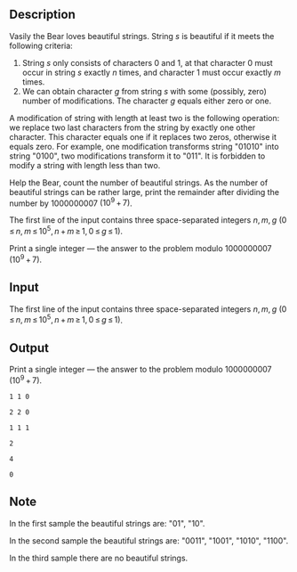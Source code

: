 ## Description

<div><p>Vasily the Bear loves <span class="tex-font-style-it">beautiful</span> strings. String <span class="tex-span"><i>s</i></span> is <span class="tex-font-style-it">beautiful</span> if it meets the following criteria: </p><ol> <li> String <span class="tex-span"><i>s</i></span> only consists of characters <span class="tex-span">0</span> and <span class="tex-span">1</span>, at that character <span class="tex-span">0</span> must occur in string <span class="tex-span"><i>s</i></span> exactly <span class="tex-span"><i>n</i></span> times, and character <span class="tex-span">1</span> must occur exactly <span class="tex-span"><i>m</i></span> times. </li><li> We can obtain character <span class="tex-span"><i>g</i></span> from string <span class="tex-span"><i>s</i></span> with some (possibly, zero) number of modifications. The character <span class="tex-span"><i>g</i></span> equals either zero or one. </li></ol><p>A <span class="tex-font-style-it">modification</span> of string with length at least two is the following operation: we replace two last characters from the string by exactly one other character. This character equals one if it replaces two zeros, otherwise it equals zero. For example, one modification transforms string "01010" into string "0100", two modifications transform it to "011". It is forbidden to modify a string with length less than two.</p><p>Help the Bear, count the number of <span class="tex-font-style-it">beautiful</span> strings. As the number of beautiful strings can be rather large, print the remainder after dividing the number by <span class="tex-span">1000000007</span> <span class="tex-span">(10<sup class="upper-index">9</sup> + 7)</span>. </p></div><div class="input-specification"><p>The first line of the input contains three space-separated integers <span class="tex-span"><i>n</i>, <i>m</i>, <i>g</i></span> <span class="tex-span">(0 ≤ <i>n</i>, <i>m</i> ≤ 10<sup class="upper-index">5</sup>, <i>n</i> + <i>m</i> ≥ 1, 0 ≤ <i>g</i> ≤ 1)</span>.</p></div><div class="output-specification"><p>Print a single integer — the answer to the problem modulo <span class="tex-span">1000000007</span> <span class="tex-span">(10<sup class="upper-index">9</sup> + 7)</span>.</p></div>

## Input

<p>The first line of the input contains three space-separated integers <span class="tex-span"><i>n</i>, <i>m</i>, <i>g</i></span> <span class="tex-span">(0 ≤ <i>n</i>, <i>m</i> ≤ 10<sup class="upper-index">5</sup>, <i>n</i> + <i>m</i> ≥ 1, 0 ≤ <i>g</i> ≤ 1)</span>.</p>

## Output

<p>Print a single integer — the answer to the problem modulo <span class="tex-span">1000000007</span> <span class="tex-span">(10<sup class="upper-index">9</sup> + 7)</span>.</p>





```input1
1 1 0

```




```input2
2 2 0

```




```input3
1 1 1

```




```output1
2

```




```output2
4

```




```output3
0

```



## Note

<p>In the first sample the beautiful strings are: "01", "10".</p><p>In the second sample the beautiful strings are: "0011", "1001", "1010", "1100".</p><p>In the third sample there are no beautiful strings.</p>
